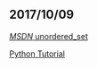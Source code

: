 ## 2017/10/09

[*MSDN* unordered_set](https://msdn.microsoft.com/zh-cn/library/bb982739.aspx)

[Python Tutorial](https://docs.python.org/3/tutorial/)
